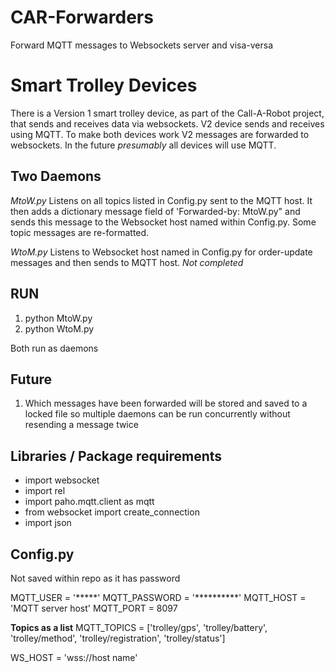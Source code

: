 # CAR-Forwarders
Forward MQTT messages to Websockets server and visa-versa

# Smart Trolley Devices
There is a Version 1 smart trolley device, as part of the Call-A-Robot project, that sends and receives data via websockets. V2 device sends and receives using MQTT. To make both devices work V2 messages are forwarded to websockets. In the future *presumably* all devices will use MQTT.

## Two Daemons
*MtoW.py* Listens on all topics listed in Config.py sent to the MQTT host. It then adds a dictionary message field of 'Forwarded-by: MtoW.py" and sends this message to the Websocket host named within Config.py. Some topic messages are re-formatted.

*WtoM.py* Listens to Websocket host named in Config.py for order-update messages and then sends to MQTT host. *Not completed*

## RUN
1. python MtoW.py
2. python WtoM.py

Both run as daemons

## Future
1. Which messages have been forwarded will be stored and saved to a locked file so multiple daemons can be run concurrently without resending a message twice

## Libraries / Package requirements
- import websocket
- import rel
- import paho.mqtt.client as mqtt
- from websocket import create_connection
- import json

## Config.py
Not saved within repo as it has password

MQTT_USER = '*****'
MQTT_PASSWORD = '**********'
MQTT_HOST = 'MQTT server host'
MQTT_PORT = 8097

**Topics as a list**
MQTT_TOPICS = ['trolley/gps', 'trolley/battery', 'trolley/method', 'trolley/registration', 'trolley/status']

WS_HOST = 'wss://host name'
